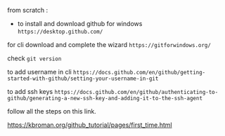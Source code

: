 from scratch :
 - to install and download github for windows  ```https://desktop.github.com/```

 for cli download and complete the wizard    ```https://gitforwindows.org/ ```

check ``` git version ```

 to add username in cli ```https://docs.github.com/en/github/getting-started-with-github/setting-your-username-in-git ```

to add ssh keys ```https://docs.github.com/en/github/authenticating-to-github/generating-a-new-ssh-key-and-adding-it-to-the-ssh-agent ```  




follow all the steps on this link.

https://kbroman.org/github_tutorial/pages/first_time.html
